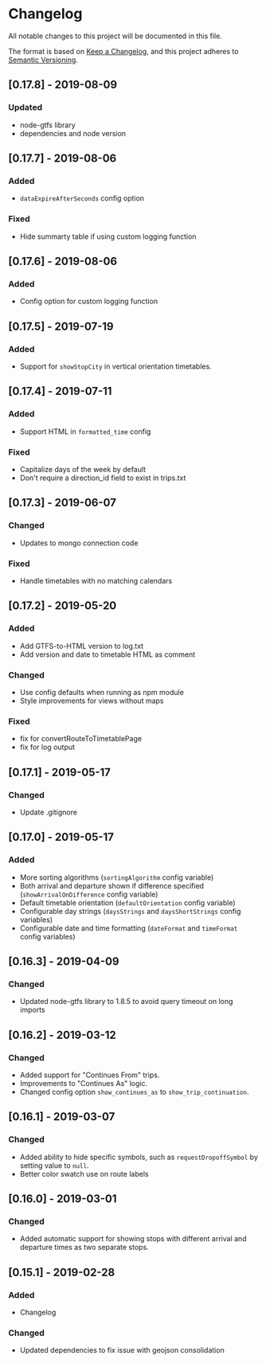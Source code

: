# Changelog
All notable changes to this project will be documented in this file.

The format is based on [Keep a Changelog](https://keepachangelog.com/en/1.0.0/),
and this project adheres to [Semantic Versioning](https://semver.org/spec/v2.0.0.html).

## [0.17.8] - 2019-08-09
### Updated
- node-gtfs library
- dependencies and node version

## [0.17.7] - 2019-08-06
### Added
- `dataExpireAfterSeconds` config option
### Fixed
- Hide summarty table if using custom logging function

## [0.17.6] - 2019-08-06
### Added
- Config option for custom logging function

## [0.17.5] - 2019-07-19
### Added
- Support for `showStopCity` in vertical orientation timetables.

## [0.17.4] - 2019-07-11
### Added
- Support HTML in `formatted_time` config

### Fixed
- Capitalize days of the week by default
- Don't require a direction_id field to exist in trips.txt

## [0.17.3] - 2019-06-07
### Changed
- Updates to mongo connection code

### Fixed
- Handle timetables with no matching calendars

## [0.17.2] - 2019-05-20
### Added
- Add GTFS-to-HTML version to log.txt
- Add version and date to timetable HTML as comment

### Changed
- Use config defaults when running as npm module
- Style improvements for views without maps

### Fixed
- fix for convertRouteToTimetablePage
- fix for log output

## [0.17.1] - 2019-05-17
### Changed
- Update .gitignore

## [0.17.0] - 2019-05-17
### Added
- More sorting algorithms (`sortingAlgorithm` config variable)
- Both arrival and departure shown if difference specified (`showArrivalOnDifference` config variable)
- Default timetable orientation (`defaultOrientation` config variable)
- Configurable day strings (`daysStrings` and `daysShortStrings` config variables)
- Configurable date and time formatting (`dateFormat` and `timeFormat` config variables)

## [0.16.3] - 2019-04-09
### Changed
- Updated node-gtfs library to 1.8.5 to avoid query timeout on long imports

## [0.16.2] - 2019-03-12
### Changed
- Added support for "Continues From" trips.
- Improvements to "Continues As" logic.
- Changed config option `show_continues_as` to `show_trip_continuation`.

## [0.16.1] - 2019-03-07
### Changed
- Added ability to hide specific symbols, such as `requestDropoffSymbol` by setting value to `null`.
- Better color swatch use on route labels 

## [0.16.0] - 2019-03-01
### Changed
- Added automatic support for showing stops with different arrival and departure times as two separate stops.

## [0.15.1] - 2019-02-28
### Added
- Changelog

### Changed
- Updated dependencies to fix issue with geojson consolidation
